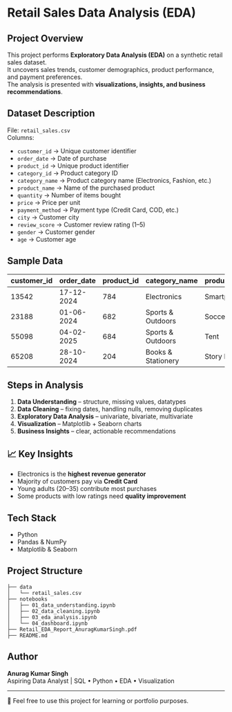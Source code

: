 # Retail Sales Data Analysis (EDA)

## Project Overview
This project performs **Exploratory Data Analysis (EDA)** on a synthetic retail sales dataset.  
It uncovers sales trends, customer demographics, product performance, and payment preferences.  
The analysis is presented with **visualizations, insights, and business recommendations**.

## Dataset Description
File: `retail_sales.csv`  
Columns:
- `customer_id` → Unique customer identifier
- `order_date` → Date of purchase
- `product_id` → Unique product identifier
- `category_id` → Product category ID
- `category_name` → Product category name (Electronics, Fashion, etc.)
- `product_name` → Name of the purchased product
- `quantity` → Number of items bought
- `price` → Price per unit
- `payment_method` → Payment type (Credit Card, COD, etc.)
- `city` → Customer city
- `review_score` → Customer review rating (1–5)
- `gender` → Customer gender
- `age` → Customer age

## Sample Data
| customer_id | order_date | product_id | category_name       | product_name | quantity | price  | payment_method | city           | review_score | gender | age |
|-------------|------------|------------|---------------------|--------------|----------|--------|----------------|----------------|--------------|--------|-----|
| 13542       | 17-12-2024 | 784        | Electronics         | Smartphone   | 2        | 373.36 | Credit Card    | New Oliviaberg | 1            | F      | 56  |
| 23188       | 01-06-2024 | 682        | Sports & Outdoors   | Soccer Ball  | 5        | 299.34 | Credit Card    | Port Matthew   |              | M      | 59  |
| 55098       | 04-02-2025 | 684        | Sports & Outdoors   | Tent         | 5        | 23.00  | Credit Card    | West Sarah     | 5            | F      | 64  |
| 65208       | 28-10-2024 | 204        | Books & Stationery  | Story Book   | 2        | 230.11 | Bank Transfer  | Hernandezburgh | 5            | M      | 34  |

##  Steps in Analysis
1. **Data Understanding** – structure, missing values, datatypes
2. **Data Cleaning** – fixing dates, handling nulls, removing duplicates
3. **Exploratory Data Analysis** – univariate, bivariate, multivariate
4. **Visualization** – Matplotlib + Seaborn charts
5. **Business Insights** – clear, actionable recommendations

## 📈 Key Insights
- Electronics is the **highest revenue generator** 
- Majority of customers pay via **Credit Card** 
- Young adults (20–35) contribute most purchases
- Some products with low ratings need **quality improvement** 

##  Tech Stack
- Python  
- Pandas & NumPy  
- Matplotlib & Seaborn  

##  Project Structure
```
├── data
│   └── retail_sales.csv
├── notebooks
│   ├── 01_data_understanding.ipynb
│   ├── 02_data_cleaning.ipynb
│   ├── 03_eda_analysis.ipynb
│   └── 04_dashboard.ipynb
├── Retail_EDA_Report_AnuragKumarSingh.pdf
├── README.md
```

##  Author
**Anurag Kumar Singh**  
Aspiring Data Analyst | SQL • Python • EDA • Visualization  

---
🔗 Feel free to use this project for learning or portfolio purposes.
